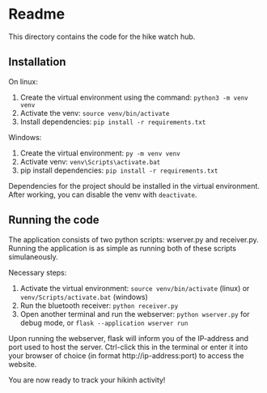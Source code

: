 # Readme
This directory contains the code for the hike watch hub.
## Installation
On linux:
1. Create the virtual environment using the command: `python3 -m venv venv`
2. Activate the venv: `source venv/bin/activate`
3. Install dependencies: `pip install -r requirements.txt`

Windows:
1. Create the virtual environment: `py -m venv venv`
2. Activate venv: `venv\Scripts\activate.bat`
3. pip install dependencies: `pip install -r requirements.txt`

Dependencies for the project should be installed in the virtual environment. After working, you can disable the venv with `deactivate`.

## Running the code
The application consists of two python scripts: wserver.py and receiver.py. Running the application is as simple as running both of these scripts simulaneously.

Necessary steps:
1. Activate the virtual environment: `source venv/bin/activate` (linux) or `venv/Scripts/activate.bat` (windows)
2. Run the bluetooth receiver: `python receiver.py`
3. Open another terminal and run the webserver: `python wserver.py` for debug mode, or `flask --application wserver run`

Upon running the webserver, flask will inform you of the IP-address and port used to host the server. Ctrl-click this in the terminal or enter it into your browser of choice (in format http://ip-address:port) to access the website. 

You are now ready to track your hikinh activity!